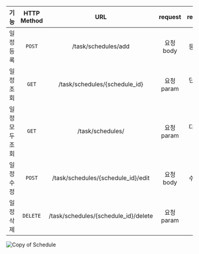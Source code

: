 |    기능    | HTTP Method |                 URL                  | request  | response |       상태 코드        |
|:--------:|:-----------:|:------------------------------------:|:--------:|:--------:|:------------------:|
|  일정 등록   |   `POST`    |         /task/schedules/add          | 요청 body  |  등록 정보   |     200: 정상등록      |
|  일정 조회   |    `GET`    |    /task/schedules/{schedule_id}     | 요청 param | 단건 응답 정보 |     200: 정상조회      |
| 일정 모두 조회 |    `GET`    |           /task/schedules/           | 요청 param | 다건 응답 정보 |     200: 정상조회      |
|  일정 수정   |   `POST`    |  /task/schedules/{schedule_id}/edit  | 요청 body  |  수정 정보   |     200: 정상수정      |
|  일정 삭제   |  `DELETE`   | /task/schedules/{schedule_id}/delete | 요청 param |    -     |     200: 정상삭제      |

![Copy of Schedule](https://github.com/user-attachments/assets/9948a4f0-284b-4918-b5ab-ed2f0504ecbc)
